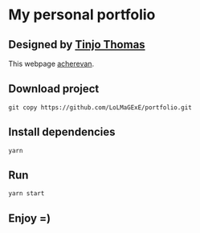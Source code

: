 # My personal portfolio

## Designed by [Tinjo Thomas](https://www.figma.com/community/file/882879599442878081)
This webpage [acherevan](https://acherevan.herokuapp.com/).

## Download project
 `git copy https://github.com/LoLMaGExE/portfolio.git`
## Install dependencies
 `yarn`
## Run 
 `yarn start`

## Enjoy =)
